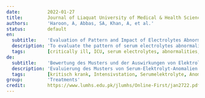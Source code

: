 ```yaml
---
date:          2022-01-27
title:         Journal of Liaquat University of Medical & Health Sciences
authors:       'Haroon, A, Abbas, SA, Khan, A, et al.'
status:        default
en:
  subtitle:    'Evaluation of Pattern and Impact of Electrolytes Abnormalities in Critically Ill Covid-19 Patients'
  description: 'To evaluate the pattern of serum electrolytes abnormalities and their impact on ICU admitted Covid-19 patient outcomes. This retrospective study was carried out at OMI hospital and Dr. Ziauddin Hospital, Karachi, Pakistan, between August to December 2020. Total 102 PCR positive, ICU admitted with severe Covid-19 patients as per WHO criteria were included. The patient’s demographic characteristics, clinical features including co-morbidities, electrolytes reports at the time of admission, length of ICU and/or hospital stay, and outcome (expired/survived) were evaluated. Biochemical testing found abnormal electrolyte levels in 90.2% ICU admitted Covid-19 patients. Electrolytes abnormalities including hyponatremia 45.1%, hypermagnesemia 40.2%, hypocalcemia 31.4%, hyperchloremia23.5% and hyperphosphatemia in 20.6% patients. Out of the total, 28.4% of patients needed invasive respiratory support, and 37.3% of patients could not survive. A higher incidence of mortality (39.1% vs. 20%) was seen in patients with electrolytes abnormalities as compared to the patients presented with normal values. Electrolyte abnormalities were found in 90% of the ICU Admitted Covid-19 patients. The most common abnormalities found among the patients were hyponatremia, hypermagnesemia, and hypocalcemia. The findings revealed that several electrolytes imbalances appear to harm patients’ in-hospital outcomes. Electrolyte assessment of Covid-19 patients at the time of admission would be helpful in risk stratification for adverse outcomes.'
  tags:        [critically ill, ICU, serum electrolytes, abnormalities, respiratory support, death]
de:
  subtitle:    'Bewertung des Musters und der Auswirkungen von Elektrolytanomalien bei kritisch kranken Covid-19-Patienten'
  description: 'Evaluierung des Musters von Serum-Elektrolyt-Anomalien und ihrer Auswirkungen auf die Ergebnisse von Covid-19-Patienten auf der Intensivstation. Diese retrospektive Studie wurde im OMI-Krankenhaus und im Dr. Ziauddin-Krankenhaus in Karachi, Pakistan, zwischen August und Dezember 2020 durchgeführt. Insgesamt wurden 102 PCR-positive, auf der Intensivstation aufgenommene Patienten mit schwerem Covid-19 gemäß den WHO-Kriterien eingeschlossen. Bewertet wurden die demografischen Merkmale der Patienten, die klinischen Merkmale einschließlich Komorbiditäten, die Elektrolytbefunde zum Zeitpunkt der Aufnahme, die Dauer des Aufenthalts auf der Intensivstation und/oder im Krankenhaus sowie das Ergebnis (verstorben/überlebt). Die biochemische Untersuchung ergab bei 90,2 % der auf der Intensivstation aufgenommenen Covid-19-Patienten abnorme Elektrolytwerte. Zu den Elektrolytanomalien gehörten Hyponatriämie (45,1%), Hypermagnesiämie (40,2%), Hypokalzämie (31,4%), Hyperchlorämie (23,5%) und Hyperphosphatämie (20,6%). Von der Gesamtzahl der Patienten benötigten 28,4 % invasive Atemunterstützung, und 37,3 % der Patienten konnten nicht überleben. Bei Patienten mit Elektrolytanomalien wurde eine höhere Sterblichkeitsrate (39,1 % vs. 20 %) festgestellt als bei Patienten mit normalen Werten. Elektrolytanomalien wurden bei 90 % der auf der Intensivstation aufgenommenen Covid-19-Patienten festgestellt. Die häufigsten Anomalien, die bei den Patienten festgestellt wurden, waren Hyponatriämie, Hypermagnesiämie und Hypocalcämie. Die Ergebnisse zeigten, dass mehrere Elektrolytstörungen die Ergebnisse der Patienten im Krankenhaus zu beeinträchtigen scheinen. Eine Beurteilung der Elektrolyte von Covid-19-Patienten zum Zeitpunkt der Aufnahme wäre hilfreich für die Risikostratifizierung für ungünstige Ergebnisse.' 
  tags:        [kritisch krank, Intensivstation, Serumelektrolyte, Anomalien, Beatmungsunterstützung, Tod]
group:         'Treatments'
credit:        https://www.lumhs.edu.pk/jlumhs/Online-First/jan2722.pdf
---
```

